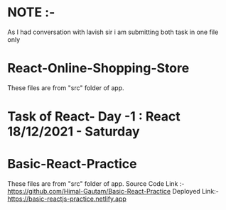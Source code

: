 # NOTE :- 
As I had conversation with lavish sir i am submitting both task in one file only

# React-Online-Shopping-Store
These files are from "src" folder of app.

# Task of React- Day -1 : React 18/12/2021 - Saturday
# Basic-React-Practice
These files are from "src" folder of app.
Source Code Link :- https://github.com/Himal-Gautam/Basic-React-Practice
Deployed Link:- https://basic-reactjs-practice.netlify.app

